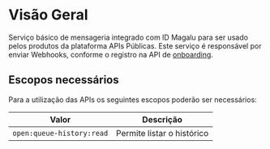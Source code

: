 # Visão Geral

Serviço básico de mensageria integrado com ID Magalu para ser usado pelos produtos da plataforma APIs Públicas. Este serviço é responsável por enviar Webhooks, conforme o registro na API de [onboarding](/docs/apis/onboarding/overview).


## Escopos necessários

Para a utilização das APIs os seguintes escopos poderão ser necessários:

| Valor | Descrição |
|----|----|
| `open:queue-history:read` | Permite listar o histórico |